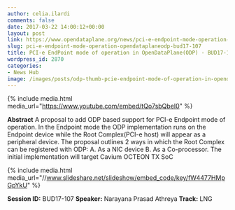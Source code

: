 ```yaml
---
author: celia.ilardi
comments: false
date: 2017-03-22 14:00:12+00:00
layout: post
link: https://www.opendataplane.org/news/pci-e-endpoint-mode-operation-opendataplaneodp-bud17-107/
slug: pci-e-endpoint-mode-operation-opendataplaneodp-bud17-107
title: PCI-e EndPoint mode of operation in OpenDataPlane(ODP) - BUD17-107
wordpress_id: 2870
categories:
- News Hub
image: /images/posts/odp-thumb-pcie-endpoint-mode-of-operation-in-opendataplane.jpg
---
```

{% include media.html media_url="https://www.youtube.com/embed/tQo7sbQbeI0" %}

**Abstract**
A proposal to add ODP based support for PCI-e Endpoint mode of operation. In the Endpoint mode the ODP implementation runs on the Endpoint device while the Root Complex(PCI-e host) will appear as a peripheral device. The proposal outlines 2 ways in which the Root Complex can be registered with ODP:
A. As a NIC device
B. As a Co-processor.
The initial implementation will target Cavium OCTEON TX SoC

{% include media.html media_url="//www.slideshare.net/slideshow/embed_code/key/fW4477HMpGpYkU" %}

**Session ID:** BUD17-107
**Speaker:** Narayana Prasad Athreya
**Track:** LNG
